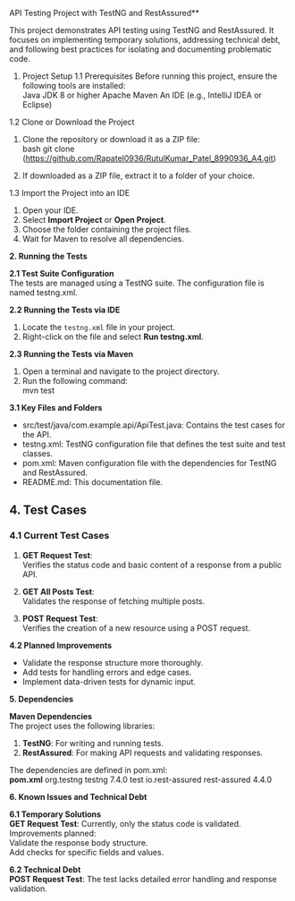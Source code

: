 API Testing Project with TestNG and RestAssured**  

This project demonstrates API testing using TestNG and RestAssured. It focuses on implementing temporary solutions, addressing technical debt, and following best practices for isolating and documenting problematic code.  
1. Project Setup
1.1 Prerequisites 
Before running this project, ensure the following tools are installed:  
Java JDK 8 or higher
Apache Maven
An IDE (e.g., IntelliJ IDEA or Eclipse)  

1.2 Clone or Download the Project
1. Clone the repository or download it as a ZIP file:  
   bash
   git clone (https://github.com/Rapatel0936/RutulKumar_Patel_8990936_A4.git)
   
2. If downloaded as a ZIP file, extract it to a folder of your choice.  

1.3 Import the Project into an IDE
1. Open your IDE.  
2. Select **Import Project** or **Open Project**.  
3. Choose the folder containing the project files.  
4. Wait for Maven to resolve all dependencies.  

**2. Running the Tests**  

**2.1 Test Suite Configuration**  
The tests are managed using a TestNG suite. The configuration file is named testng.xml.  

**2.2 Running the Tests via IDE**  
1. Locate the `testng.xml` file in your project.  
2. Right-click on the file and select **Run testng.xml**.  

**2.3 Running the Tests via Maven**  
1. Open a terminal and navigate to the project directory.  
2. Run the following command:  
   mvn test

**3.1 Key Files and Folders**  
- src/test/java/com.example.api/ApiTest.java: Contains the test cases for the API.  
- testng.xml: TestNG configuration file that defines the test suite and test classes.  
- pom.xml: Maven configuration file with the dependencies for TestNG and RestAssured.  
- README.md: This documentation file.  

## **4. Test Cases**  

### **4.1 Current Test Cases**  
1. **GET Request Test**:  
   Verifies the status code and basic content of a response from a public API.
   
3. **GET All Posts Test**:  
   Validates the response of fetching multiple posts.

4. **POST Request Test**:  
   Verifies the creation of a new resource using a POST request.

**4.2 Planned Improvements**  
- Validate the response structure more thoroughly.  
- Add tests for handling errors and edge cases.  
- Implement data-driven tests for dynamic input.
  
**5. Dependencies**  

**Maven Dependencies**  
The project uses the following libraries:  
1. **TestNG**: For writing and running tests.  
2. **RestAssured**: For making API requests and validating responses.  

The dependencies are defined in pom.xml:  
**pom.xml**
<dependencies>
    <dependency>
        <groupId>org.testng</groupId>
        <artifactId>testng</artifactId>
        <version>7.4.0</version>
        <scope>test</scope>
    </dependency>
    <dependency>
        <groupId>io.rest-assured</groupId>
        <artifactId>rest-assured</artifactId>
        <version>4.4.0</version>
    </dependency>
</dependencies>

**6. Known Issues and Technical Debt**  

**6.1 Temporary Solutions**  
**GET Request Test**: Currently, only the status code is validated. Improvements planned:  
Validate the response body structure.  
Add checks for specific fields and values.  

**6.2 Technical Debt**  
**POST Request Test**: The test lacks detailed error handling and response validation.
